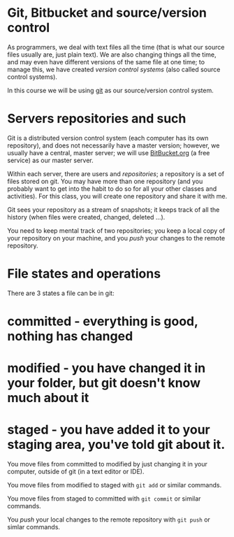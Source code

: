 Git, Bitbucket and source/version control
===

As programmers, we deal with text files all the time (that is what our source files usually are, just plain text). We are also changing things all the time, and may even have different versions of the same file at one time; to manage this, we have created *version control systems* (also called source control systems).

In this course we will be using [git](http://www.git-scm.com/) as our source/version control system. 

# Servers repositories and such

Git is a distributed version control system (each computer has its own repository), and does not necessarily have a master version; however, we usually have a central, master server; we will use [BitBucket.org](https://bitbucket.org/) (a free service) as our master server.

Within each server, there are users and *repositories*; a repository is a set of files stored on git. You may have more than one repository (and you probably want to get into the habit to do so for all your other classes and activities). For this class, you will create one repository and share it with me.

Git sees your repository as a stream of snapshots; it keeps track of all the history (when files were created, changed, deleted ...). 

You need to keep mental track of two repositories; you keep a local copy of your repository on your machine, and you *push* your changes to the remote repository.

# File states and operations

There are 3 states a file can be in git:
# committed - everything is good, nothing has changed
# modified - you have changed it in your folder, but git doesn't know much about it
# staged - you have added it to your staging area, you've told git about it.

You move files from committed to modified by just changing it in your computer, outside of git (in a text editor or IDE). 

You move files from modified to staged with `git add` or similar commands. 

You move files from staged to committed with `git commit` or similar commands.

You *push* your local changes to the remote repository with `git push` or simlar commands.

